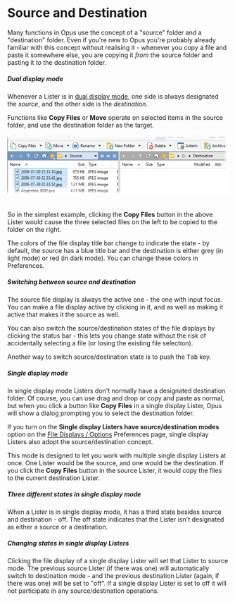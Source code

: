 # Source and Destination

Many functions in Opus use the concept of a "source" folder and a "destination" folder. Even if you're new to Opus you're probably already familiar with this concept without realising it - whenever you copy a file and paste it somewhere else, you are copying it *from* the source folder and pasting it *to* the destination folder.

##### Dual display mode

Whenever a Lister is in [dual display mode](the_lister/dual_display/RAEDME.md), one side is always designated the *source*, and the other side is the *destination*.

Functions like **Copy Files** or **Move** operate on selected items in the source folder, and use the destination folder as the target.

![](/Manual/images/media/13/sourcexdest_1.png) 

So in the simplest example, clicking the **Copy Files** button in the above Lister would cause the three selected files on the left to be copied to the folder on the right.

The colors of the file display title bar change to indicate the state - by default, the source has a blue title bar and the destination is either grey (in light mode) or red (in dark mode). You can change these colors in Preferences.

##### Switching between source and destination

The source file display is always the active one - the one with input focus. You can make a file display active by clicking in it, and as well as making it active that makes it the source as well.

You can also switch the source/destination states of the file displays by clicking the status bar - this lets you change state without the risk of accidentally selecting a file (or losing the existing file selection).

Another way to switch source/destination state is to push the <kbd>Tab</kbd> key.

##### Single display mode

In single display mode Listers don't normally have a designated destination folder. Of course, you can use drag and drop or copy and paste as normal, but when you click a button like **Copy Files** in a single display Lister, Opus will show a dialog prompting you to select the destination folder.

If you turn on the **Single display Listers have source/destination modes** option on the [File Displays / Options](/Manual/preferences/preferences_categories/file_displays/options/RAEDME.md) Preferences page, single display Listers also adopt the source/destination concept.

This mode is designed to let you work with multiple single display Listers at once. One Lister would be the source, and one would be the destination. If you click the **Copy Files** button in the source Lister, it would copy the files to the current destination Lister.

##### Three different states in single display mode

When a Lister is in single display mode, it has a third state besides source and destination - off. The off state indicates that the Lister isn't designated as either a source or a destination.

##### Changing states in single display Listers

Clicking the file display of a single display Lister will set that Lister to source mode. The previous source Lister (if there was one) will automatically switch to destination mode - and the previous destination Lister (again, if there was one) will be set to "off". If a single display Lister is set to off it will not participate in any source/destination operations.
